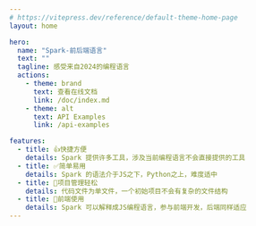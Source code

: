 ```yaml
---
# https://vitepress.dev/reference/default-theme-home-page
layout: home

hero:
  name: "Spark-前后端语言"
  text: ""
  tagline: 感受来自2024的编程语言
  actions:
    - theme: brand
      text: 查看在线文档
      link: /doc/index.md
    - theme: alt
      text: API Examples
      link: /api-examples

features:
  - title: 👍快捷方便
    details: Spark 提供许多工具，涉及当前编程语言不会直接提供的工具
  - title: ✅简单易用
    details: Spark 的语法介于JS之下，Python之上，难度适中
  - title: 📄项目管理轻松
    details: 代码文件为单文件，一个初始项目不会有复杂的文件结构
  - title: 🔗前端使用
    details: Spark 可以解释成JS编程语言，参与前端开发，后端同样适应
---
```


